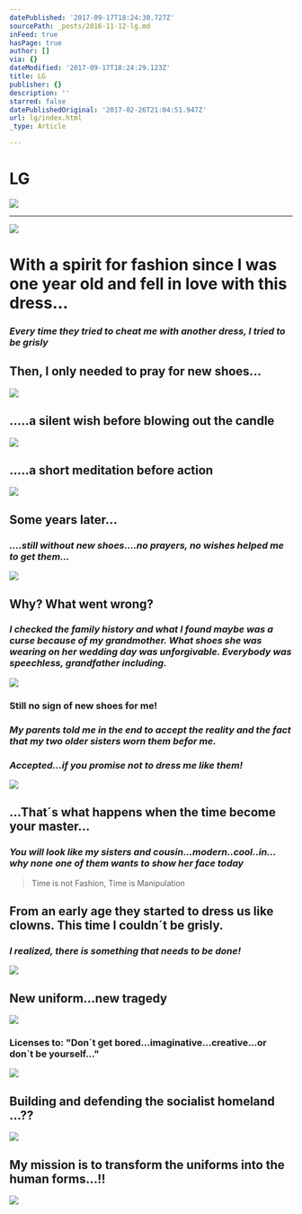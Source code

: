 ```yaml
---
datePublished: '2017-09-17T18:24:30.727Z'
sourcePath: _posts/2016-11-12-lg.md
inFeed: true
hasPage: true
author: []
via: {}
dateModified: '2017-09-17T18:24:29.123Z'
title: LG
publisher: {}
description: ''
starred: false
datePublishedOriginal: '2017-02-26T21:04:51.947Z'
url: lg/index.html
_type: Article

---
```

# **LG**
![](https://the-grid-user-content.s3-us-west-2.amazonaws.com/c9e5c259-4da9-4c3f-82e6-28c584444c4d.jpg)

---

![](https://the-grid-user-content.s3-us-west-2.amazonaws.com/c0dc2983-23c6-49fa-958d-e082631ac58a.jpg)

# With a spirit for fashion since I was one year old and fell in love with this dress...

### _Every time they tried to cheat me with another dress, I tried to be grisly_

## Then, I only needed to pray for new shoes...
![](https://the-grid-user-content.s3-us-west-2.amazonaws.com/f6b9408f-922a-47a9-8652-6f4dd0dcb470.jpg)

## .....a silent wish before blowing out the candle
![](https://the-grid-user-content.s3-us-west-2.amazonaws.com/9776e97e-85ca-499d-b2db-edb0674ca8b5.jpg)

## .....a short meditation before action
![](https://the-grid-user-content.s3-us-west-2.amazonaws.com/7e896607-8351-4a8c-9f30-a764f5d06618.jpg)

## Some years later...

### _....still without new shoes....no prayers, no wishes helped me to get them..._
![](https://the-grid-user-content.s3-us-west-2.amazonaws.com/bd29dbd9-1666-4f59-a79d-1a592625a751.jpg)

## Why? What went wrong?

### _I checked the family history and what I found maybe was a curse because of my grandmother. What shoes she was wearing on her wedding day was unforgivable. Everybody was speechless, grandfather including._
![](https://the-grid-user-content.s3-us-west-2.amazonaws.com/d49acdb6-77f2-4739-af62-c8a42166f71d.jpg)

### Still no sign of new shoes for me!

### _My parents told me in the end to accept the reality and the fact that my two older sisters worn them befor me._

### _Accepted...if you promise not to dress me like them!_
![](https://the-grid-user-content.s3-us-west-2.amazonaws.com/91af2007-35a1-482a-860c-fa3ea9d526aa.jpg)

## **...That´s what happens when the time become your master...**

### _You will look like my sisters and cousin...modern..cool..in... why none one of them wants to show her face today_

> Time is not Fashion, Time is Manipulation

## From an early age they started to dress us like clowns. This time I couldn´t be grisly.

### _I realized, there is something that needs to be done!_
![](https://the-grid-user-content.s3-us-west-2.amazonaws.com/db70ee63-882c-48c4-a1d6-043a9fb3f2a2.jpg)

## New uniform...new tragedy
![](https://the-grid-user-content.s3-us-west-2.amazonaws.com/5350215b-cfc8-42f9-baac-5fdfba0899ba.jpg)

### Licenses to: "Don´t get bored...imaginative...creative...or don\`t be yourself..."
![](https://the-grid-user-content.s3-us-west-2.amazonaws.com/3c279411-ff2f-42c1-82eb-56455ee8efc6.jpg)

## Building and defending the socialist homeland ...??
![](https://the-grid-user-content.s3-us-west-2.amazonaws.com/26944454-4c8b-40c0-b5bf-794ebc97c4ec.jpg)

## My mission is to transform the uniforms into the human forms...!!
![](https://the-grid-user-content.s3-us-west-2.amazonaws.com/b4c20afb-4569-4981-bf5d-7bc4c6ceb9ac.jpg)